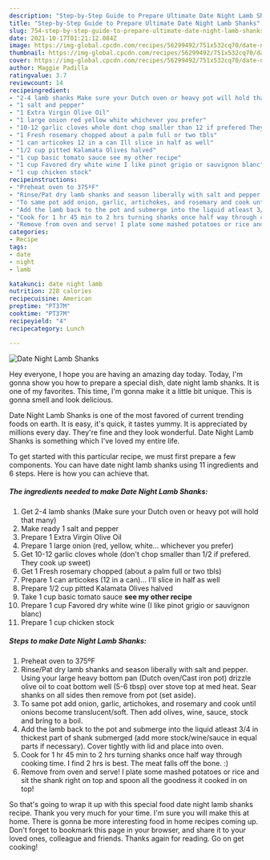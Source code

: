 ```yaml
---
description: "Step-by-Step Guide to Prepare Ultimate Date Night Lamb Shanks"
title: "Step-by-Step Guide to Prepare Ultimate Date Night Lamb Shanks"
slug: 754-step-by-step-guide-to-prepare-ultimate-date-night-lamb-shanks
date: 2021-10-17T01:21:12.084Z
image: https://img-global.cpcdn.com/recipes/56299492/751x532cq70/date-night-lamb-shanks-recipe-main-photo.jpg
thumbnail: https://img-global.cpcdn.com/recipes/56299492/751x532cq70/date-night-lamb-shanks-recipe-main-photo.jpg
cover: https://img-global.cpcdn.com/recipes/56299492/751x532cq70/date-night-lamb-shanks-recipe-main-photo.jpg
author: Maggie Padilla
ratingvalue: 3.7
reviewcount: 14
recipeingredient:
- "2-4 lamb shanks Make sure your Dutch oven or heavy pot will hold that many"
- "1 salt and pepper"
- "1 Extra Virgin Olive Oil"
- "1 large onion red yellow white whichever you prefer"
- "10-12 garlic cloves whole dont chop smaller than 12 if prefered They cook up sweet"
- "1 Fresh rosemary chopped about a palm full or two tbls"
- "1 can articokes 12 in a can Ill slice in half as well"
- "1/2 cup pitted Kalamata Olives halved"
- "1 cup basic tomato sauce see my other recipe"
- "1 cup Favored dry white wine I like pinot grigio or sauvignon blanc"
- "1 cup chicken stock"
recipeinstructions:
- "Preheat oven to 375ºF"
- "Rinse/Pat dry lamb shanks and season liberally with salt and pepper. Using your large heavy bottom pan (Dutch oven/Cast iron pot) drizzle olive oil to coat bottom well (5-6 tbsp) over stove top at med heat. Sear shanks on all sides then remove from pot (set aside)."
- "To same pot add onion, garlic, artichokes, and rosemary and cook until onions become translucent/soft. Then add olives, wine, sauce, stock and bring to a boil."
- "Add the lamb back to the pot and submerge into the liquid atleast 3/4 in thickest part of shank submerged (add more stock/wine/sauce in equal parts if necessary). Cover tightly with lid and place into oven."
- "Cook for 1 hr 45 min to 2 hrs turning shanks once half way through cooking time. I find 2 hrs is best. The meat falls off the bone. :)"
- "Remove from oven and serve! I plate some mashed potatoes or rice and sit the shank right on top and spoon all the goodness it cooked in on top!"
categories:
- Recipe
tags:
- date
- night
- lamb

katakunci: date night lamb 
nutrition: 228 calories
recipecuisine: American
preptime: "PT37M"
cooktime: "PT37M"
recipeyield: "4"
recipecategory: Lunch

---
```



![Date Night Lamb Shanks](https://img-global.cpcdn.com/recipes/56299492/751x532cq70/date-night-lamb-shanks-recipe-main-photo.jpg)

Hey everyone, I hope you are having an amazing day today. Today, I'm gonna show you how to prepare a special dish, date night lamb shanks. It is one of my favorites. This time, I'm gonna make it a little bit unique. This is gonna smell and look delicious.



Date Night Lamb Shanks is one of the most favored of current trending foods on earth. It is easy, it's quick, it tastes yummy. It is appreciated by millions every day. They're fine and they look wonderful. Date Night Lamb Shanks is something which I've loved my entire life.


To get started with this particular recipe, we must first prepare a few components. You can have date night lamb shanks using 11 ingredients and 6 steps. Here is how you can achieve that.

<!--inarticleads1-->

##### The ingredients needed to make Date Night Lamb Shanks:

1. Get 2-4 lamb shanks (Make sure your Dutch oven or heavy pot will hold that many)
1. Make ready 1 salt and pepper
1. Prepare 1 Extra Virgin Olive Oil
1. Prepare 1 large onion (red, yellow, white... whichever you prefer)
1. Get 10-12 garlic cloves whole (don&#39;t chop smaller than 1/2 if prefered. They cook up sweet)
1. Get 1 Fresh rosemary chopped (about a palm full or two tbls)
1. Prepare 1 can articokes (12 in a can)... I&#39;ll slice in half as well
1. Prepare 1/2 cup pitted Kalamata Olives halved
1. Take 1 cup basic tomato sauce **see my other recipe**
1. Prepare 1 cup Favored dry white wine (I like pinot grigio or sauvignon blanc)
1. Prepare 1 cup chicken stock




<!--inarticleads2-->

##### Steps to make Date Night Lamb Shanks:

1. Preheat oven to 375ºF
1. Rinse/Pat dry lamb shanks and season liberally with salt and pepper. Using your large heavy bottom pan (Dutch oven/Cast iron pot) drizzle olive oil to coat bottom well (5-6 tbsp) over stove top at med heat. Sear shanks on all sides then remove from pot (set aside).
1. To same pot add onion, garlic, artichokes, and rosemary and cook until onions become translucent/soft. Then add olives, wine, sauce, stock and bring to a boil.
1. Add the lamb back to the pot and submerge into the liquid atleast 3/4 in thickest part of shank submerged (add more stock/wine/sauce in equal parts if necessary). Cover tightly with lid and place into oven.
1. Cook for 1 hr 45 min to 2 hrs turning shanks once half way through cooking time. I find 2 hrs is best. The meat falls off the bone. :)
1. Remove from oven and serve! I plate some mashed potatoes or rice and sit the shank right on top and spoon all the goodness it cooked in on top!




So that's going to wrap it up with this special food date night lamb shanks recipe. Thank you very much for your time. I'm sure you will make this at home. There is gonna be more interesting food in home recipes coming up. Don't forget to bookmark this page in your browser, and share it to your loved ones, colleague and friends. Thanks again for reading. Go on get cooking!
